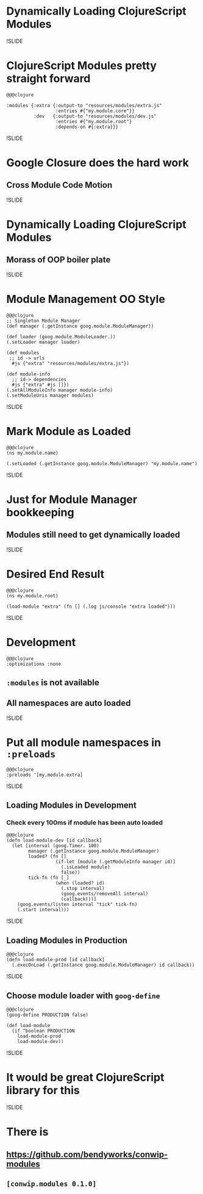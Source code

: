 # Dynamically Loading ClojureScript Modules

!SLIDE
# ClojureScript Modules pretty straight forward

    @@@clojure

    :modules {:extra {:output-to "resources/modules/extra.js"
                      :entries #{"my.module.core"}}
              :dev   {:output-to "resources/modules/dev.js"
                      :entries #{"my.module.root"}
                      :depends-on #{:extra}}}

!SLIDE

# Google Closure does the hard work
## Cross Module Code Motion


!SLIDE

# Dynamically Loading ClojureScript Modules
## Morass of OOP boiler plate

!SLIDE

# Module Management OO Style

    @@@clojure
    ;; Singleton Module Manager
    (def manager (.getInstance goog.module.ModuleManager))

    (def loader (goog.module.ModuleLoader.))
    (.setLoader manager loader)

    (def modules
     ;; id -> urls
      #js {"extra" "resources/modules/extra.js"})

    (def module-info
      ;; id-> dependencies
      #js {"extra" #js []})
    (.setAllModuleInfo manager module-info)
    (.setModuleUris manager modules)

!SLIDE

# Mark Module as Loaded

    @@@clojure
    (ns my.module.name)

    (.setLoaded (.getInstance goog.module.ModuleManager) "my.module.name")

!SLIDE

# Just for Module Manager bookkeeping
## Modules still need to get dynamically loaded

!SLIDE

# Desired End Result

    @@@clojure
    (ns my.module.root)

    (load-module "extra" (fn [] (.log js/console "extra loaded")))

!SLIDE

# Development

    @@@clojure
    :optimizations :none
## `:modules` is not available
## All namespaces are auto loaded

!SLIDE

# Put all module namespaces in `:preloads`

    @@@clojure
    :preloads '[my.module.extra]

!SLIDE

## Loading Modules in Development
### Check every 100ms if module has been auto loaded

    @@@clojure
    (defn load-module-dev [id callback]
      (let [interval (goog.Timer. 100)
            manager (.getInstance goog.module.ModuleManager)
            loaded? (fn []
                      (if-let [module (.getModuleInfo manager id)]
                        (.isLoaded module)
                        false))
            tick-fn (fn [_]
                      (when (loaded? id)
                        (.stop interval)
                        (goog.events/removeAll interval)
                        (callback)))]
        (goog.events/listen interval "tick" tick-fn)
        (.start interval)))

!SLIDE

## Loading Modules in Production

    @@@clojure
    (defn load-module-prod [id callback]
      (.execOnLoad (.getInstance goog.module.ModuleManager) id callback))


!SLIDE

## Choose module loader with `goog-define`

    @@@clojure
    (goog-define PRODUCTION false)

    (def load-module
      (if ^boolean PRODUCTION
        load-module-prod
        load-module-dev))

!SLIDE

# It would be great ClojureScript library for this

!SLIDE

# There is
## https://github.com/bendyworks/conwip-modules
## `[conwip.modules 0.1.0]`
